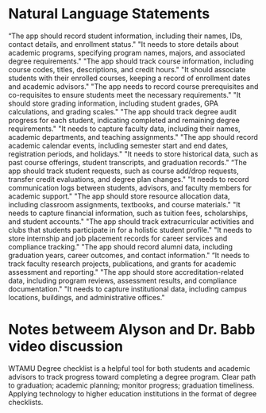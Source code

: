 # Natural Language Statements

“The app should record student information, including their names, IDs, contact details, and enrollment status."
"It needs to store details about academic programs, specifying program names, majors, and associated degree requirements."
"The app should track course information, including course codes, titles, descriptions, and credit hours."
"It should associate students with their enrolled courses, keeping a record of enrollment dates and academic advisors."
"The app needs to record course prerequisites and co-requisites to ensure students meet the necessary requirements."
"It should store grading information, including student grades, GPA calculations, and grading scales."
"The app should track degree audit progress for each student, indicating completed and remaining degree requirements."
"It needs to capture faculty data, including their names, academic departments, and teaching assignments."
"The app should record academic calendar events, including semester start and end dates, registration periods, and holidays."
"It needs to store historical data, such as past course offerings, student transcripts, and graduation records."
“The app should track student requests, such as course add/drop requests, transfer credit evaluations, and degree plan changes."
"It needs to record communication logs between students, advisors, and faculty members for academic support."
"The app should store resource allocation data, including classroom assignments, textbooks, and course materials."
"It needs to capture financial information, such as tuition fees, scholarships, and student accounts."
"The app should track extracurricular activities and clubs that students participate in for a holistic student profile."
"It needs to store internship and job placement records for career services and compliance tracking."
"The app should record alumni data, including graduation years, career outcomes, and contact information."
“It needs to track faculty research projects, publications, and grants for academic assessment and reporting."
"The app should store accreditation-related data, including program reviews, assessment results, and compliance documentation."
"It needs to capture institutional data, including campus locations, buildings, and administrative offices."

# Notes betweem Alyson and Dr. Babb video discussion

WTAMU Degree checklist is a helpful tool for both students and academic advisors to track progress toward completing a degree program.
Clear path to graduation; academic planning; monitor progress; graduation timeliness.
Applying technology to higher education institutions in the format of degree checklists.
